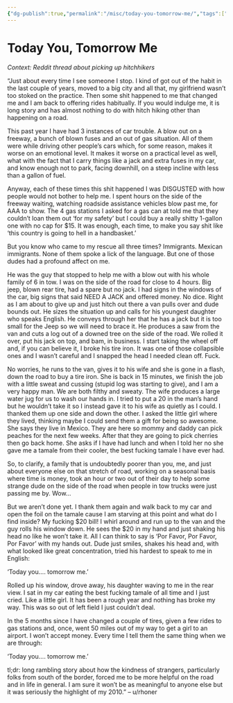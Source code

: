 ```yaml
---
{"dg-publish":true,"permalink":"/misc/today-you-tomorrow-me/","tags":["misc","story"],"noteIcon":1}
---
```



# Today You, Tomorrow Me

*Context: Reddit thread about picking up hitchhikers*

“Just about every time I see someone I stop. I kind of got out of the habit in the last couple of years, moved to a big city and all that, my girlfriend wasn’t too stoked on the practice. Then some shit happened to me that changed me and I am back to offering rides habitually. If you would indulge me, it is long story and has almost nothing to do with hitch hiking other than happening on a road.

This past year I have had 3 instances of car trouble. A blow out on a freeway, a bunch of blown fuses and an out of gas situation. All of them were while driving other people’s cars which, for some reason, makes it worse on an emotional level. It makes it worse on a practical level as well, what with the fact that I carry things like a jack and extra fuses in my car, and know enough not to park, facing downhill, on a steep incline with less than a gallon of fuel.

Anyway, each of these times this shit happened I was DISGUSTED with how people would not bother to help me. I spent hours on the side of the freeway waiting, watching roadside assistance vehicles blow past me, for AAA to show. The 4 gas stations I asked for a gas can at told me that they couldn’t loan them out ‘for my safety’ but I could buy a really shitty 1-gallon one with no cap for $15. It was enough, each time, to make you say shit like ‘this country is going to hell in a handbasket.’

But you know who came to my rescue all three times? Immigrants. Mexican immigrants. None of them spoke a lick of the language. But one of those dudes had a profound affect on me.

He was the guy that stopped to help me with a blow out with his whole family of 6 in tow. I was on the side of the road for close to 4 hours. Big jeep, blown rear tire, had a spare but no jack. I had signs in the windows of the car, big signs that said NEED A JACK and offered money. No dice. Right as I am about to give up and just hitch out there a van pulls over and dude bounds out. He sizes the situation up and calls for his youngest daughter who speaks English. He conveys through her that he has a jack but it is too small for the Jeep so we will need to brace it. He produces a saw from the van and cuts a log out of a downed tree on the side of the road. We rolled it over, put his jack on top, and bam, in business. I start taking the wheel off and, if you can believe it, I broke his tire iron. It was one of those collapsible ones and I wasn’t careful and I snapped the head I needed clean off. Fuck.

No worries, he runs to the van, gives it to his wife and she is gone in a flash, down the road to buy a tire iron. She is back in 15 minutes, we finish the job with a little sweat and cussing (stupid log was starting to give), and I am a very happy man. We are both filthy and sweaty. The wife produces a large water jug for us to wash our hands in. I tried to put a 20 in the man’s hand but he wouldn’t take it so I instead gave it to his wife as quietly as I could. I thanked them up one side and down the other. I asked the little girl where they lived, thinking maybe I could send them a gift for being so awesome. She says they live in Mexico. They are here so mommy and daddy can pick peaches for the next few weeks. After that they are going to pick cherries then go back home. She asks if I have had lunch and when I told her no she gave me a tamale from their cooler, the best fucking tamale I have ever had.

So, to clarify, a family that is undoubtedly poorer than you, me, and just about everyone else on that stretch of road, working on a seasonal basis where time is money, took an hour or two out of their day to help some strange dude on the side of the road when people in tow trucks were just passing me by. Wow…

But we aren’t done yet. I thank them again and walk back to my car and open the foil on the tamale cause I am starving at this point and what do I find inside? My fucking $20 bill! I whirl around and run up to the van and the guy rolls his window down. He sees the $20 in my hand and just shaking his head no like he won’t take it. All I can think to say is ‘Por Favor, Por Favor, Por Favor’ with my hands out. Dude just smiles, shakes his head and, with what looked like great concentration, tried his hardest to speak to me in English:

‘Today you…. tomorrow me.’

Rolled up his window, drove away, his daughter waving to me in the rear view. I sat in my car eating the best fucking tamale of all time and I just cried. Like a little girl. It has been a rough year and nothing has broke my way. This was so out of left field I just couldn’t deal.

In the 5 months since I have changed a couple of tires, given a few rides to gas stations and, once, went 50 miles out of my way to get a girl to an airport. I won’t accept money. Every time I tell them the same thing when we are through:

‘Today you…. tomorrow me.’

tl;dr: long rambling story about how the kindness of strangers, particularly folks from south of the border, forced me to be more helpful on the road and in life in general. I am sure it won’t be as meaningful to anyone else but it was seriously the highlight of my 2010.” – u/rhoner